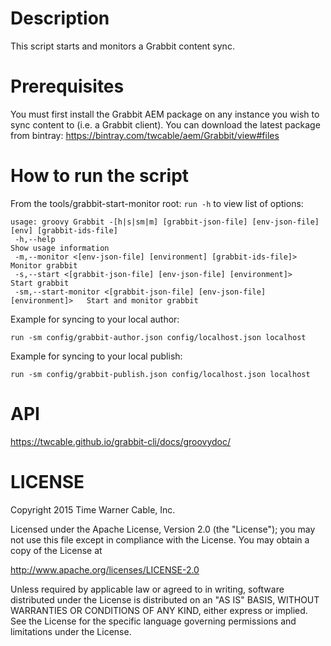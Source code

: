 # Description #

This script starts and monitors a Grabbit content sync.

# Prerequisites #

You must first install the Grabbit AEM package on any instance you wish to sync content to (i.e. a Grabbit client).
 You can download the latest package from bintray:
 https://bintray.com/twcable/aem/Grabbit/view#files

# How to run the script #

From the tools/grabbit-start-monitor root:
`run -h` to view list of options:

```shell
usage: groovy Grabbit -[h|s|sm|m] [grabbit-json-file] [env-json-file] [env] [grabbit-ids-file]
 -h,--help                                                                 Show usage information
 -m,--monitor <[env-json-file] [environment] [grabbit-ids-file]>           Monitor grabbit
 -s,--start <[grabbit-json-file] [env-json-file] [environment]>            Start grabbit
 -sm,--start-monitor <[grabbit-json-file] [env-json-file] [environment]>   Start and monitor grabbit
 ```

Example for syncing to your local author:

```shell
run -sm config/grabbit-author.json config/localhost.json localhost
```

Example for syncing to your local publish:

```shell
run -sm config/grabbit-publish.json config/localhost.json localhost
```

# API #

https://twcable.github.io/grabbit-cli/docs/groovydoc/

# LICENSE

Copyright 2015 Time Warner Cable, Inc.

Licensed under the Apache License, Version 2.0 (the "License"); you may not use this file except in compliance
with the License. You may obtain a copy of the License at

http://www.apache.org/licenses/LICENSE-2.0

Unless required by applicable law or agreed to in writing, software distributed under the License is distributed on
an "AS IS" BASIS, WITHOUT WARRANTIES OR CONDITIONS OF ANY KIND, either express or implied. See the License for
the specific language governing permissions and limitations under the License.

